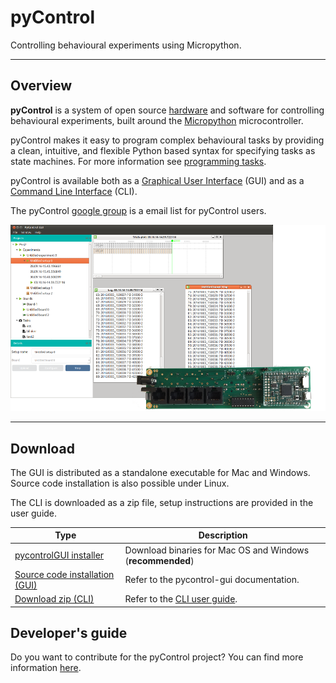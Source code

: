 # pyControl

Controlling behavioural experiments using Micropython.

---

## Overview

**pyControl** is a system of open source [hardware](user-guide/hardware.md) and software for controlling behavioural experiments, built around the [Micropython](https://micropython.org/) microcontroller.

pyControl makes it easy to program complex behavioural tasks by providing a clean, intuitive, and flexible Python based syntax for specifying tasks as state machines.  For more information see [programming tasks](user-guide/programming-tasks.md).

pyControl is available both as a [Graphical User Interface](user-guide/graphical-user-interface.md) (GUI) and as a [Command Line Interface](user-guide/command-line-interface.md) (CLI). 

The pyControl [google group](https://groups.google.com/forum/#!forum/pycontrol) is a email list for pyControl users.

![pyControlGUI frontpage](media/pycontrol-gui-frontpage.png)

---

## Download

The GUI is distributed as a standalone executable for Mac and Windows. Source code installation is also possible under Linux.  

The CLI is downloaded as a zip file, setup instructions are provided in the user guide.

| Type | Description |
|---|---|
|[pycontrolGUI installer](https://bitbucket.org/fchampalimaud/pycontrol-gui/downloads)| Download binaries for Mac OS and Windows (**recommended**)|
|[Source code installation (GUI)](http://pycontrol-gui.readthedocs.io/en/latest/)  | Refer to the pycontrol-gui documentation. |
|[Download zip (CLI)](https://bitbucket.org/takam/pycontrol/downloads/) | Refer to the [CLI user guide](user-guide/command-line-interface.md). |

## Developer's guide

Do you want to contribute for the pyControl project? You can find more information [here](/contributing).